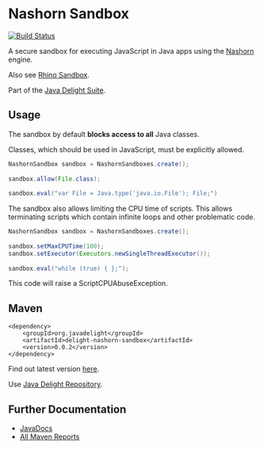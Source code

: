 # Nashorn Sandbox

[![Build Status](https://travis-ci.org/javadelight/delight-nashorn-sandbox.svg?branch=master)](https://travis-ci.org/javadelight/delight-nashorn-sandbox)

A secure sandbox for executing JavaScript in Java apps using the [Nashorn](https://docs.oracle.com/javase/8/docs/technotes/guides/scripting/nashorn/) engine.

Also see [Rhino Sandbox](https://github.com/javadelight/delight-rhino-sandbox).

Part of the [Java Delight Suite](https://github.com/javadelight/delight-main#java-delight-suite).

## Usage

The sandbox by default **blocks access to all** Java classes.

Classes, which should be used in JavaScript, must be explicitly allowed.

```java
NashornSandbox sandbox = NashornSandboxes.create();
     
sandbox.allow(File.class);
     
sandbox.eval("var File = Java.type('java.io.File'); File;")
```

The sandbox also allows limiting the CPU time of scripts. This allows terminating scripts which contain infinite loops and other problematic code.

```java
NashornSandbox sandbox = NashornSandboxes.create();
     
sandbox.setMaxCPUTime(100);
sandbox.setExecutor(Executors.newSingleThreadExecutor());
     
sandbox.eval("while (true) { };");
```

This code will raise a ScriptCPUAbuseException.

## Maven
    
    <dependency>
        <groupId>org.javadelight</groupId>
        <artifactId>delight-nashorn-sandbox</artifactId>
        <version>0.0.2</version>
    </dependency>
    
Find out latest version [here](http://modules.appjangle.com/delight-nashorn-sandbox/latest/project-summary.html).

Use [Java Delight Repository](https://github.com/javadelight/delight-main#maven-repository).
    
## Further Documentation

- [JavaDocs](http://modules.appjangle.com/delight-nashorn-sandbox/latest/apidocs/index.html)
- [All Maven Reports](http://modules.appjangle.com/delight-nashorn-sandbox/latest/project-reports.html)